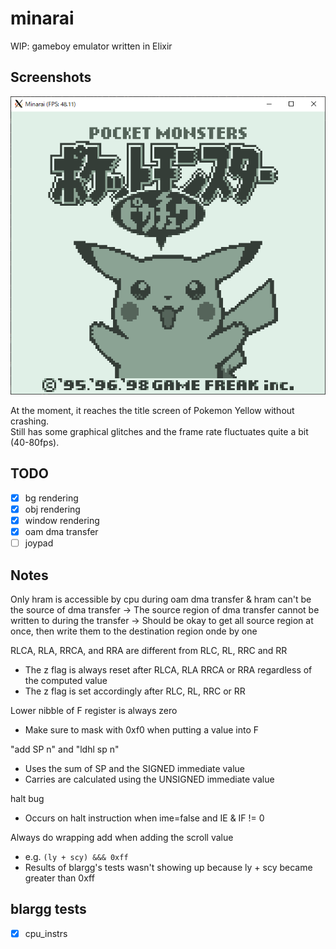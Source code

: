 # minarai

WIP: gameboy emulator written in Elixir

## Screenshots
![screenshot](README/ss_pikachu.png)

At the moment, it reaches the title screen of Pokemon Yellow without crashing.  
Still has some graphical glitches and the frame rate fluctuates quite a bit (40-80fps).

## TODO
- [x] bg rendering
- [x] obj rendering
- [x] window rendering
- [x] oam dma transfer
- [ ] joypad

## Notes
Only hram is accessible by cpu during oam dma transfer & hram can't be the source of dma transfer
-> The source region of dma transfer cannot be written to during the transfer
-> Should be okay to get all source region at once, then write them to the destination region onde by one

RLCA, RLA, RRCA, and RRA are different from RLC, RL, RRC and RR
- The z flag is always reset after RLCA, RLA RRCA or RRA regardless of the computed value
- The z flag is set accordingly after RLC, RL, RRC or RR

Lower nibble of F register is always zero
- Make sure to mask with 0xf0 when putting a value into F

"add SP n" and "ldhl sp n"
- Uses the sum of SP and the SIGNED immediate value
- Carries are calculated using the UNSIGNED immediate value

halt bug
- Occurs on halt instruction when ime=false and IE & IF != 0

Always do wrapping add when adding the scroll value
- e.g. `(ly + scy) &&& 0xff`
- Results of blargg's tests wasn't showing up because ly + scy became greater than 0xff

## blargg tests
- [x] cpu_instrs

